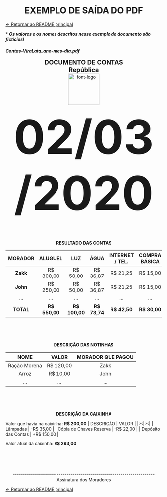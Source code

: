 <h1 align=center>
  EXEMPLO DE SAÍDA DO PDF
</h1>

[&larr; Retornar ao README principal](../../README.md)

\* **_Os valores e os nomes descritos nesse exemplo de documento são fictícios!_**

#### **_Contas-ViraLata_ano-mes-dia.pdf_**

<p align="center">
  <strong style="font-size:20px;">DOCUMENTO DE CONTAS<br>República</strong><br>
  <img src="https://user-images.githubusercontent.com/38081852/75645981-d88f3d00-5c26-11ea-8518-1a23de9aec46.png" alt="font-logo" style="width:100px;"><br>
</p>

<p align="center">
  <strong style="font-size:150px;">02/03/2020</strong>
</p>
<br>
<br>

<p  align="center">
	<strong>RESULTADO DAS CONTAS</strong>
</p>

|  MORADOR  |    ALUGUEL     |      LUZ       |     ÁGUA      | INTERNET / TEL. | COMPRA BÁSICA |    OUTROS     |   **TOTAL**    |
| :-------: | :------------: | :------------: | :-----------: | :-------------: | :-----------: | :-----------: | :------------: |
| **Zakk**  |   R\$ 300,00   |   R\$ 50,00    |   R\$ 36,87   |    R\$ 21,25    |   R\$ 15,00   |   R\$ 20,00   | **R\$ 443,12** |
| **John**  |   R\$ 250,00   |   R\$ 50,00    |   R\$ 36,87   |    R\$ 21,25    |   R\$ 15,00   |   R\$ 10,00   | **R\$ 383,12** |
|    ...    |      ...       |      ...       |      ...      |       ...       |      ...      |      ...      |      ...       |
| **TOTAL** | **R\$ 550,00** | **R\$ 100,00** | **R\$ 73,74** |  **R\$ 42,50**  | **R\$ 30,00** | **R\$ 40,00** | **R\$ 826,24** |

<br>
<br>
<br>

<p  align="center">
	<strong>DESCRIÇÃO DAS NOTINHAS</strong>
</p>

|     NOME     |   VALOR    | MORADOR QUE PAGOU |
| :----------: | :--------: | :---------------: |
| Ração Morena | R\$ 120,00 |       Zakk        |
|    Arroz     | R\$ 10,00  |       John        |
|     ...      |    ...     |        ...        |

<br>
<br>
<br>

<p  align="center">
	<strong>DESCRIÇÃO DA CAIXINHA</strong>
</p>

Valor que havia na caixinha: **R\$ 200,00**
| DESCRIÇÃO | VALOR |
|:-:|:-:|
| Lâmpadas | -R$ 35,00 |
| Cópia de Chaves Reserva | -R$ 22,00 |
| Depósito das Contas | +R\$ 150,00 |

Valor atual da caixinha: **R\$ 293,00**
<br>
<br>
<br>
<br>
<br>

<p align="center"> 
  <span>-----------------------------------------------------------------------</span><br>
  <span>Assinatura dos Moradores</span>
</p>

[&larr; Retornar ao README principal](../../README.md)
